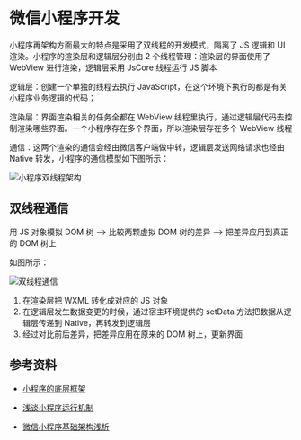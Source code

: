 # 微信小程序开发



小程序再架构方面最大的特点是采用了双线程的开发模式，隔离了 JS 逻辑和 UI 渲染。小程序的渲染层和逻辑层分别由 2 个线程管理：渲染层的界面使用了 WebView 进行渲染，逻辑层采用 JsCore 线程运行 JS 脚本

逻辑层：创建一个单独的线程去执行 JavaScript，在这个环境下执行的都是有关小程序业务逻辑的代码；

渲染层：界面渲染相关的任务全都在 WebView 线程里执行，通过逻辑层代码去控制渲染哪些界面。一个小程序存在多个界面，所以渲染层存在多个 WebView 线程

通信：这两个渲染的通信会经由微信客户端做中转，逻辑层发送网络请求也经由 Native 转发，小程序的通信模型如下图所示：

![小程序双线程架构](https://i.loli.net/2021/09/28/ZRA2KnthIVfDUaB.png)







## 双线程通信

用 JS 对象模拟 DOM 树 ——> 比较两颗虚拟 DOM 树的差异 ——> 把差异应用到真正的 DOM 树上

如图所示：

![双线程通信](https://i.loli.net/2021/09/28/sQwWnqmECUp5a4H.png)

1. 在渲染层把 WXML 转化成对应的 JS 对象
2. 在逻辑层发生数据变更的时候，通过宿主环境提供的 setData 方法把数据从逻辑层传递到 Native，再转发到逻辑层
3. 经过对比前后差异，把差异应用在原来的 DOM 树上，更新界面











## 参考资料

- [小程序的底层框架](https://godbasin.github.io/2018/09/02/wxapp-technology-architecture/)

- [浅谈小程序运行机制](https://segmentfault.com/a/1190000019131399)

- [微信小程序基础架构浅析](https://mp.weixin.qq.com/s/h562ECyLiQWkD3JpWXZg-g)
